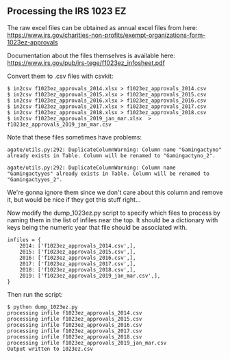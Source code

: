## Processing the IRS 1023 EZ

The raw excel files can be obtained as annual excel files from here: 
https://www.irs.gov/charities-non-profits/exempt-organizations-form-1023ez-approvals

Documentation about the files themselves is available here: https://www.irs.gov/pub/irs-tege/f1023ez_infosheet.pdf

Convert them to .csv files with csvkit:

	$ in2csv f1023ez_approvals_2014.xlsx > f1023ez_approvals_2014.csv
	$ in2csv f1023ez_approvals_2015.xlsx > f1023ez_approvals_2015.csv
	$ in2csv f1023ez_approvals_2016.xlsx > f1023ez_approvals_2016.csv
	$ in2csv f1023ez_approvals_2017.xlsx > f1023ez_approvals_2017.csv
	$ in2csv f1023ez_approvals_2018.xlsx > f1023ez_approvals_2018.csv
	$ in2csv f1023ez_approvals_2019_jan_mar.xlsx  > f1023ez_approvals_2019_jan_mar.csv
	
Note that these files sometimes have problems: 

	agate/utils.py:292: DuplicateColumnWarning: Column name "Gamingactyno" already exists in Table. Column will be renamed to "Gamingactyno_2".
	
	agate/utils.py:292: DuplicateColumnWarning: Column name "Gamingactyyes" already exists in Table. Column will be renamed to "Gamingactyyes_2".


We're gonna ignore them since we don't care about this column and remove it, but would be nice if they got this stuff right...

Now modify the dump_1023ez.py script to specify which files to process by naming them in the list of infiles near the top. It should be a dictionary with keys being the numeric year that file should be associated with. 


	infiles = {
	    2014: ['f1023ez_approvals_2014.csv',],   
	    2015: ['f1023ez_approvals_2015.csv',],   
	    2016: ['f1023ez_approvals_2016.csv',],   
	    2017: ['f1023ez_approvals_2017.csv',], 
	    2018: ['f1023ez_approvals_2018.csv',], 
	    2019: ['f1023ez_approvals_2019_jan_mar.csv',],
	}

Then run the script:

	$ python dump_1023ez.py 
	processing infile f1023ez_approvals_2014.csv
	processing infile f1023ez_approvals_2015.csv
	processing infile f1023ez_approvals_2016.csv
	processing infile f1023ez_approvals_2017.csv
	processing infile f1023ez_approvals_2018.csv
	processing infile f1023ez_approvals_2019_jan_mar.csv
	Output written to 1023ez.csv


